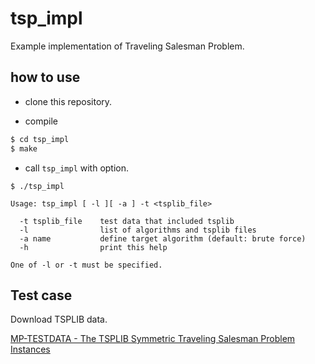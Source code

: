 # tsp_impl

Example implementation of Traveling Salesman Problem.

## how to use

- clone this repository.

- compile

```sh
$ cd tsp_impl
$ make
```

- call ```tsp_impl``` with option.

```
$ ./tsp_impl

Usage: tsp_impl [ -l ][ -a ] -t <tsplib_file>

  -t tsplib_file    test data that included tsplib
  -l                list of algorithms and tsplib files
  -a name           define target algorithm (default: brute force)
  -h                print this help

One of -l or -t must be specified.
```

## Test case
Download TSPLIB data.

[MP-TESTDATA - The TSPLIB Symmetric Traveling Salesman Problem Instances](http://elib.zib.de/pub/mp-testdata/tsp/tsplib/tsp/)
